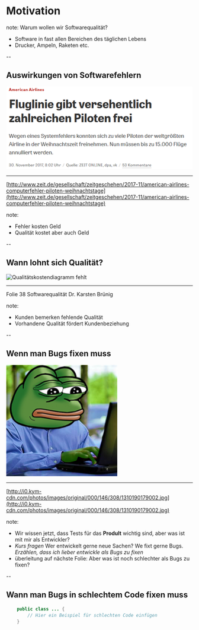 # Motivation

note: 
Warum wollen wir Softwarequalität?
- Software in fast allen Bereichen des täglichen Lebens
- Drucker, Ampeln, Raketen etc.

-- 

## Auswirkungen von Softwarefehlern

![This image doesnt work](../img/american-airlines-fail.PNG)<!-- .element: height="300px" -->

***
[http://www.zeit.de/gesellschaft/zeitgeschehen/2017-11/american-airlines-computerfehler-piloten-weihnachtstage](http://www.zeit.de/gesellschaft/zeitgeschehen/2017-11/american-airlines-computerfehler-piloten-weihnachtstage)<!-- .element: style="font-size: 20px" -->

note:
- Fehler kosten Geld
- Qualität kostet aber auch Geld

-- 

## Wann lohnt sich Qualität?

![Qualitätskostendiagramm fehlt](../img/qualität-kosten.PNG)

***
Folie 38 Softwarequalität Dr. Karsten Brünig<!-- .element: style="font-size=20px" -->

note:
- Kunden bemerken fehlende Qualität
- Vorhandene Qualität fördert Kundenbeziehung

-- 

## Wenn man Bugs fixen muss

![Sad pepe](../img/sad-pepe.JPG)

***

[http://i0.kym-cdn.com/photos/images/original/000/146/308/1310190179002.jpg](http://i0.kym-cdn.com/photos/images/original/000/146/308/1310190179002.jpg)<!-- .element: style="font-size: 20px" -->

note: 
- Wir wissen jetzt, dass Tests für das **Prodult** wichtig sind, aber was ist mit mir als Entwickler?
- *Kurs fragen* Wer entwickelt gerne neue Sachen? We fixt gerne Bugs. *Erzählen, dass ich lieber entwickle als Bugs zu fixen*
- überleitung auf nächste Folie: Aber was ist noch schlechter als Bugs zu fixen?

--

## Wann man Bugs in schlechtem Code fixen muss

``` java
    public class ... {
        // Hier ein Beispiel für schlechten Code einfügen
    }
```
